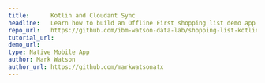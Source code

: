 ```yaml
---
title:      Kotlin and Cloudant Sync
headline:   Learn how to build an Offline First shopping list demo app using <a href="https://kotlinlang.org">Kotlin</a> and <a href="https://github.com/cloudant/sync-android">Cloudant Sync (Android)</a>
repo_url:   https://github.com/ibm-watson-data-lab/shopping-list-kotlin-cloudant-sync
tutorial_url: 
demo_url: 
type: Native Mobile App
author: Mark Watson
author_url: https://github.com/markwatsonatx
---
```

